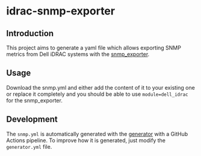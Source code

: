 # idrac-snmp-exporter
## Introduction
This project aims to generate a yaml file which allows exporting SNMP metrics from Dell iDRAC systems with the [snmp_exporter](https://github.com/prometheus/snmp_exporter).

## Usage
Download the snmp.yml and either add the content of it to your existing one or replace it completely and you should be able to use `module=dell_idrac` for the snmp_exporter.

## Development
The `snmp.yml` is automatically generated with the [generator](https://github.com/prometheus/snmp_exporter/tree/main/generator) with a GitHub Actions pipeline.
To improve how it is generated, just modify the `generator.yml` file.

